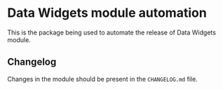 # Data Widgets module automation

This is the package being used to automate the release of Data Widgets module.

## Changelog

Changes in the module should be present in the `CHANGELOG.md` file.
